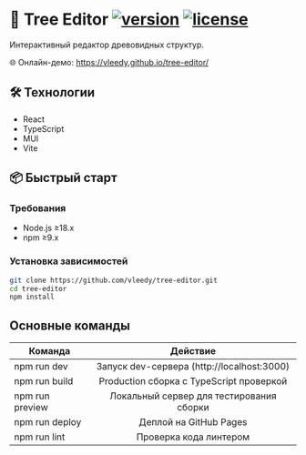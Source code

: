# 🌳 Tree Editor [![version](https://img.shields.io/badge/version-1.0.0-blue)](https://semver.org) [![license](https://img.shields.io/badge/license-MIT-green)](LICENSE)

Интерактивный редактор древовидных структур.

🌐 Онлайн-демо: https://vleedy.github.io/tree-editor/

## 🛠 Технологии

- React
- TypeScript
- MUI
- Vite

## 📦 Быстрый старт

### Требования

- Node.js ≥18.x
- npm ≥9.x

### Установка зависимостей

```bash
git clone https://github.com/vleedy/tree-editor.git
cd tree-editor
npm install
```

## Основные команды

| Команда         |                  Действие                  |
| --------------- | :----------------------------------------: |
| npm run dev     | Запуск dev-сервера (http://localhost:3000) |
| npm run build   |  Production сборка с TypeScript проверкой  |
| npm run preview |  Локальный сервер для тестирования сборки  |
| npm run deploy  |           Деплой на GitHub Pages           |
| npm run lint    |           Проверка кода линтером           |
